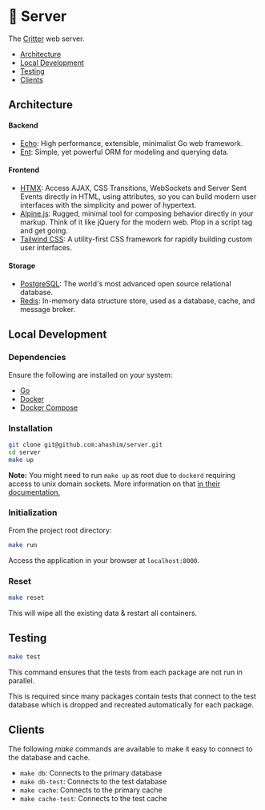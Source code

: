 # 🤖 Server

The [Critter](https://github.com/ahashim/critter) web server.

- [Architecture](#architecture)
- [Local Development](#local-development)
- [Testing](#testing)
- [Clients](#clients)

## Architecture

#### Backend

- [Echo](https://echo.labstack.com/): High performance, extensible, minimalist Go web framework.
- [Ent](https://entgo.io/): Simple, yet powerful ORM for modeling and querying data.

#### Frontend

- [HTMX](https://htmx.org/): Access AJAX, CSS Transitions, WebSockets and Server Sent Events directly in HTML, using attributes, so you can build modern user interfaces with the simplicity and power of hypertext.
- [Alpine.js](https://alpinejs.dev/): Rugged, minimal tool for composing behavior directly in your markup. Think of it like jQuery for the modern web. Plop in a script tag and get going.
- [Tailwind CSS](https://tailwindcss.com/): A utility-first CSS framework for rapidly building custom user interfaces.

#### Storage

- [PostgreSQL](https://www.postgresql.org/): The world's most advanced open source relational database.
- [Redis](https://redis.io/): In-memory data structure store, used as a database, cache, and message broker.

## Local Development

### Dependencies

Ensure the following are installed on your system:

- [Go](https://go.dev/)
- [Docker](https://www.docker.com/)
- [Docker Compose](https://docs.docker.com/compose/install/)

### Installation

```zsh
git clone git@github.com:ahashim/server.git
cd server
make up
```

**Note:** You might need to run `make up` as root due to `dockerd` requiring
access to unix domain sockets. More information on that
[in their documentation.](https://docs.docker.com/engine/reference/commandline/dockerd/#daemon-socket-option)

### Initialization

From the project root directory:

```zsh
make run
```

Access the application in your browser at `localhost:8000`.

### Reset

```zsh
make reset
```

This will wipe all the existing data & restart all containers.

## Testing

```zsh
make test
```

This command ensures that the tests from each package are not run in parallel.

This is required since many packages contain tests that connect to the test
database which is dropped and recreated automatically for each package.

## Clients

The following _make_ commands are available to make it easy to connect to the database and cache.

- `make db`: Connects to the primary database
- `make db-test`: Connects to the test database
- `make cache`: Connects to the primary cache
- `make cache-test`: Connects to the test cache

